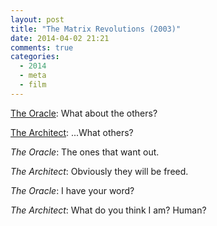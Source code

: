 ```yaml
---
layout: post
title: "The Matrix Revolutions (2003)"
date: 2014-04-02 21:21
comments: true
categories:
  - 2014
  - meta
  - film
---
```

[The Oracle][oracle]: What about the others?

[The Architect][architect]: ...What others?

*The Oracle*: The ones that want out.

*The Architect*: Obviously they will be freed.

*The Oracle*: I have your word?

*The Architect*: What do you think I am? Human?

[oracle]: https://en.wikipedia.org/wiki/Oracle_%28The_Matrix%29
[architect]: https://en.wikipedia.org/wiki/Architect_%28The_Matrix%29
